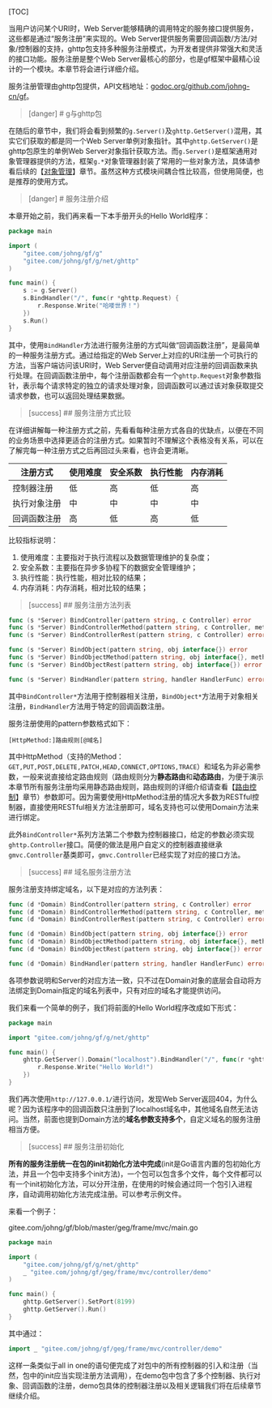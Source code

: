 
[TOC]

当用户访问某个URI时，Web Server能够精确的调用特定的服务接口提供服务，这些都是通过“服务注册”来实现的。Web Server提供服务需要回调函数/方法/对象/控制器的支持，ghttp包支持多种服务注册模式，为开发者提供非常强大和灵活的接口功能。服务注册是整个Web Server最核心的部分，也是gf框架中最精心设计的一个模块。本章节将会进行详细介绍。

服务注册管理由ghttp包提供，API文档地址：[godoc.org/github.com/johng-cn/gf](https://godoc.org/github.com/johng-cn/gf/g/net/ghttp)。

>[danger] # g与ghttp包

在随后的章节中，我们将会看到频繁的```g.Server()```及```ghttp.GetServer()```混用，其实它们获取的都是同一个Web Server单例对象指针。其中```ghttp.GetServer()```是ghttp包原生的单例Web Server对象指针获取方法。而```g.Server()```是框架通用对象管理器提供的方法，框架```g.*```对象管理器封装了常用的一些对象方法，具体请参看后续的【[对象管理](单例管理.md)】章节。虽然这种方式模块间耦合性比较高，但使用简便，也是推荐的使用方式。


>[danger] # 服务注册介绍

本章开始之前，我们再来看一下本手册开头的Hello World程序：
```go
package main

import (
    "gitee.com/johng/gf/g"
    "gitee.com/johng/gf/g/net/ghttp"
)

func main() {
    s := g.Server()
    s.BindHandler("/", func(r *ghttp.Request) {
        r.Response.Write("哈喽世界！")
    })
    s.Run()
}
```
其中，使用```BindHandler```方法进行服务注册的方式叫做“回调函数注册”，是最简单的一种服务注册方式。通过给指定的Web Server上对应的URI注册一个可执行的方法，当客户端访问该URI时，Web Server便自动调用对应注册的回调函数来执行处理。在回调函数注册中，每个注册函数都会有一个```ghttp.Request```对象参数指针，表示每个请求特定的独立的请求处理对象，回调函数可以通过该对象获取提交请求参数，也可以返回处理结果数据。

>[success] ## 服务注册方式比较

在详细讲解每一种注册方式之前，先看看每种注册方式各自的优缺点，以便在不同的业务场景中选择更适合的注册方式。如果暂时不理解这个表格没有关系，可以在了解完每一种注册方式之后再回过头来看，也许会更清晰。

|  注册方式        |  使用难度  |  安全系数  |  执行性能  | 内存消耗  |
| ---                   |     ---       | --- | --- | ---|
|  控制器注册     |  低  |   高 |  低  |  高 |
|  执行对象注册  |  中  |  中  |  中  | 中 |
|  回调函数注册  |  高  |  低  |  高  | 低 |

比较指标说明：
1. 使用难度：主要指对于执行流程以及数据管理维护的复杂度；
1. 安全系数：主要指在异步多协程下的数据安全管理维护；
1. 执行性能：执行性能，相对比较的结果；
1. 内存消耗：内存消耗，相对比较的结果；



>[success] ## 服务注册方法列表
```go
func (s *Server) BindController(pattern string, c Controller) error
func (s *Server) BindControllerMethod(pattern string, c Controller, methods string) error
func (s *Server) BindControllerRest(pattern string, c Controller) error

func (s *Server) BindObject(pattern string, obj interface{}) error
func (s *Server) BindObjectMethod(pattern string, obj interface{}, methods string) error
func (s *Server) BindObjectRest(pattern string, obj interface{}) error

func (s *Server) BindHandler(pattern string, handler HandlerFunc) error
```

其中```BindController*```方法用于控制器相关注册，```BindObject*```方法用于对象相关注册，```BindHandler```方法用于特定的回调函数注册。

服务注册使用的pattern参数格式如下：

	[HttpMethod:]路由规则[@域名]

其中HttpMethod（支持的Method：```GET,PUT,POST,DELETE,PATCH,HEAD,CONNECT,OPTIONS,TRACE```）和域名为非必需参数，一般来说直接给定路由规则（路由规则分为**静态路由**和**动态路由**，为便于演示本章节所有服务注册均采用静态路由规则，路由规则的详细介绍请查看【[路由控制](路由控制.md)】章节）参数即可。因为需要使用HttpMethod注册的情况大多数为RESTful控制器，直接使用RESTful相关方法注册即可，域名支持也可以使用Domain方法来进行绑定。

此外```BindController*```系列方法第二个参数为控制器接口，给定的参数必须实现```ghttp.Controller```接口。简便的做法是用户自定义的控制器直接继承```gmvc.Controller```基类即可，```gmvc.Controller```已经实现了对应的接口方法。


>[success] ## 域名服务注册方法

服务注册支持绑定域名，以下是对应的方法列表：
```go
func (d *Domain) BindController(pattern string, c Controller) error
func (d *Domain) BindControllerMethod(pattern string, c Controller, methods string) error
func (d *Domain) BindControllerRest(pattern string, c Controller) error

func (d *Domain) BindObject(pattern string, obj interface{}) error
func (d *Domain) BindObjectMethod(pattern string, obj interface{}, methods string) error
func (d *Domain) BindObjectRest(pattern string, obj interface{}) error

func (d *Domain) BindHandler(pattern string, handler HandlerFunc) error
```
各项参数说明和Server的对应方法一致，只不过在Domain对象的底层会自动将方法绑定到Domain指定的域名列表中，只有对应的域名才能提供访问。

我们来看一个简单的例子，我们将前面的Hello World程序改成如下形式：
```go
package main

import "gitee.com/johng/gf/g/net/ghttp"

func main() {
    ghttp.GetServer().Domain("localhost").BindHandler("/", func(r *ghttp.Request) {
        r.Response.Write("Hello World!")
    })
}
```
我们再次使用```http://127.0.0.1/```进行访问，发现Web Server返回404，为什么呢？因为该程序中的回调函数只注册到了localhost域名中，其他域名自然无法访问。当然，前面也提到Domain方法的**域名参数支持多个**，自定义域名的服务注册相当方便。


>[success] ## 服务注册初始化

**所有的服务注册统一在包的init初始化方法中完成**(init是Go语言内置的包初始化方法，并且一个包中支持多个init方法)，一个包可以包含多个文件，每个文件都可以有一个init初始化方法，可以分开注册，在使用的时候会通过同一个包引入进程序，自动调用初始化方法完成注册。可以参考示例文件。

来看一个例子：

gitee.com/johng/gf/blob/master/geg/frame/mvc/main.go

```go
package main

import (
    "gitee.com/johng/gf/g/net/ghttp"
    _ "gitee.com/johng/gf/geg/frame/mvc/controller/demo"
)

func main() {
    ghttp.GetServer().SetPort(8199)
    ghttp.GetServer().Run()
}
```
其中通过：
```go
import _ "gitee.com/johng/gf/geg/frame/mvc/controller/demo"
```
这样一条类似于all in one的语句便完成了对包中的所有控制器的引入和注册（当然，包中的init应当实现注册方法调用），在demo包中包含了多个控制器、执行对象、回调函数的注册，demo包具体的控制器注册以及相关逻辑我们将在后续章节继续介绍。